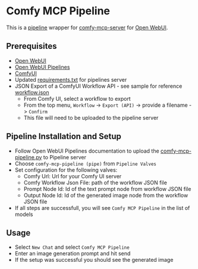 # Comfy MCP Pipeline

This is a [pipeline](https://docs.openwebui.com/pipelines/) wrapper for [comfy-mcp-server](https://pypi.org/project/comfy-mcp-server/) for [Open WebUI](https://docs.openwebui.com/).

## Prerequisites

- [Open WebUI](https://docs.openwebui.com/getting-started/quick-start)
- [Open WebUI Pipelines](https://docs.openwebui.com/pipelines/#-quick-start-with-docker)
- [ComfyUI](https://www.comfy.org/download)
- Updated [requirements.txt](/blob/main/requirements.txt) for pipelines server
- JSON Export of a ComfyUI Workflow API - see sample for reference [workflow.json](/blob/main/workflow.json)
    - From Comfy UI, select a workflow to export
    - From the top menu, `Workflow` -> `Export (API)` -> provide a filename -> `Confirm`
    - This file will need to be uploaded to the pipeline server

## Pipeline Installation and Setup

- Follow Open WebUI Pipelines documentation to upload the [comfy-mcp-pipeline.py](/blob/main/comfy-mcp-pipeline.py) to Pipeline server
- Choose `comfy-mcp-pipeline (pipe)` from `Pipeline Valves`
- Set configuration for the following valves:
    - Comfy Url: Url for your Comfy UI server
    - Comfy Workflow Json File: path of the workflow JSON file
    - Prompt Node Id: Id of the text prompt node from workflow JSON file
    - Output Node Id: Id of the generated image node from the workflow JSON file
- If all steps are successfull, you will see `Comfy MCP Pipeline` in the list of models

## Usage

- Select `New Chat` and select `Comfy MCP Pipeline`
- Enter an image generation prompt and hit send
- If the setup was successful you should see the generated image 


